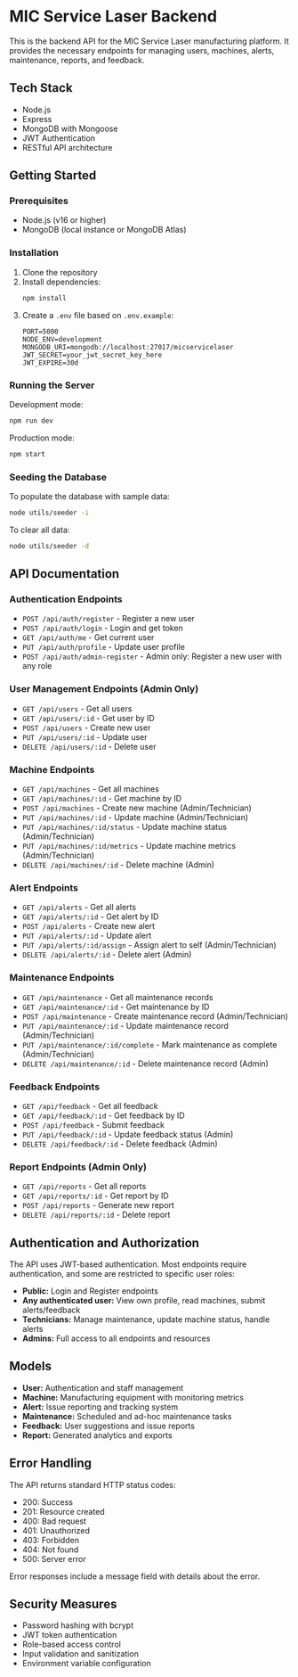 # MIC Service Laser Backend

This is the backend API for the MIC Service Laser manufacturing platform. It provides the necessary endpoints for managing users, machines, alerts, maintenance, reports, and feedback.

## Tech Stack

- Node.js
- Express
- MongoDB with Mongoose
- JWT Authentication
- RESTful API architecture

## Getting Started

### Prerequisites

- Node.js (v16 or higher)
- MongoDB (local instance or MongoDB Atlas)

### Installation

1. Clone the repository
2. Install dependencies:
   ```bash
   npm install
   ```
3. Create a `.env` file based on `.env.example`:
   ```
   PORT=5000
   NODE_ENV=development
   MONGODB_URI=mongodb://localhost:27017/micservicelaser
   JWT_SECRET=your_jwt_secret_key_here
   JWT_EXPIRE=30d
   ```

### Running the Server

Development mode:

```bash
npm run dev
```

Production mode:

```bash
npm start
```

### Seeding the Database

To populate the database with sample data:

```bash
node utils/seeder -i
```

To clear all data:

```bash
node utils/seeder -d
```

## API Documentation

### Authentication Endpoints

- `POST /api/auth/register` - Register a new user
- `POST /api/auth/login` - Login and get token
- `GET /api/auth/me` - Get current user
- `PUT /api/auth/profile` - Update user profile
- `POST /api/auth/admin-register` - Admin only: Register a new user with any role

### User Management Endpoints (Admin Only)

- `GET /api/users` - Get all users
- `GET /api/users/:id` - Get user by ID
- `POST /api/users` - Create new user
- `PUT /api/users/:id` - Update user
- `DELETE /api/users/:id` - Delete user

### Machine Endpoints

- `GET /api/machines` - Get all machines
- `GET /api/machines/:id` - Get machine by ID
- `POST /api/machines` - Create new machine (Admin/Technician)
- `PUT /api/machines/:id` - Update machine (Admin/Technician)
- `PUT /api/machines/:id/status` - Update machine status (Admin/Technician)
- `PUT /api/machines/:id/metrics` - Update machine metrics (Admin/Technician)
- `DELETE /api/machines/:id` - Delete machine (Admin)

### Alert Endpoints

- `GET /api/alerts` - Get all alerts
- `GET /api/alerts/:id` - Get alert by ID
- `POST /api/alerts` - Create new alert
- `PUT /api/alerts/:id` - Update alert
- `PUT /api/alerts/:id/assign` - Assign alert to self (Admin/Technician)
- `DELETE /api/alerts/:id` - Delete alert (Admin)

### Maintenance Endpoints

- `GET /api/maintenance` - Get all maintenance records
- `GET /api/maintenance/:id` - Get maintenance by ID
- `POST /api/maintenance` - Create maintenance record (Admin/Technician)
- `PUT /api/maintenance/:id` - Update maintenance record (Admin/Technician)
- `PUT /api/maintenance/:id/complete` - Mark maintenance as complete (Admin/Technician)
- `DELETE /api/maintenance/:id` - Delete maintenance record (Admin)

### Feedback Endpoints

- `GET /api/feedback` - Get all feedback
- `GET /api/feedback/:id` - Get feedback by ID
- `POST /api/feedback` - Submit feedback
- `PUT /api/feedback/:id` - Update feedback status (Admin)
- `DELETE /api/feedback/:id` - Delete feedback (Admin)

### Report Endpoints (Admin Only)

- `GET /api/reports` - Get all reports
- `GET /api/reports/:id` - Get report by ID
- `POST /api/reports` - Generate new report
- `DELETE /api/reports/:id` - Delete report

## Authentication and Authorization

The API uses JWT-based authentication. Most endpoints require authentication, and some are restricted to specific user roles:

- **Public:** Login and Register endpoints
- **Any authenticated user:** View own profile, read machines, submit alerts/feedback
- **Technicians:** Manage maintenance, update machine status, handle alerts
- **Admins:** Full access to all endpoints and resources

## Models

- **User:** Authentication and staff management
- **Machine:** Manufacturing equipment with monitoring metrics
- **Alert:** Issue reporting and tracking system
- **Maintenance:** Scheduled and ad-hoc maintenance tasks
- **Feedback:** User suggestions and issue reports
- **Report:** Generated analytics and exports

## Error Handling

The API returns standard HTTP status codes:

- 200: Success
- 201: Resource created
- 400: Bad request
- 401: Unauthorized
- 403: Forbidden
- 404: Not found
- 500: Server error

Error responses include a message field with details about the error.

## Security Measures

- Password hashing with bcrypt
- JWT token authentication
- Role-based access control
- Input validation and sanitization
- Environment variable configuration

